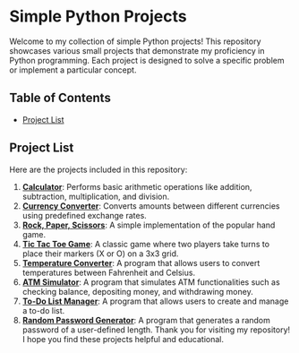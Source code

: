 # Simple Python Projects

Welcome to my collection of simple Python projects! This repository showcases various small projects that demonstrate my proficiency in Python programming. Each project is designed to solve a specific problem or implement a particular concept.

## Table of Contents

- [Project List](#project-list)

## Project List

Here are the projects included in this repository:

1. **[Calculator](https://github.com/mithrakaliraj/basic-python-projects/blob/main/calculator.py)**: Performs basic arithmetic operations like addition, subtraction, multiplication, and division.
2. **[Currency Converter](https://github.com/mithrakaliraj/basic-python-projects/blob/main/currencyconverter.py)**: Converts amounts between different currencies using predefined exchange rates.
3. **[Rock, Paper, Scissors](https://github.com/mithrakaliraj/basic-python-projects/blob/main/rockpaperscissors.py)**: A simple implementation of the popular hand game.
4. **[Tic Tac Toe Game](https://github.com/mithrakaliraj/basic-python-projects/blob/main/tic%20tac%20toe.py)**: A classic game where two players take turns to place their markers (X or O) on a 3x3 grid.
5. **[Temperature Converter]()**: A program that allows users to convert temperatures between Fahrenheit and Celsius.
6. **[ATM Simulator]()**: A program that simulates ATM functionalities such as checking balance, depositing money, and withdrawing money.
7. **[To-Do List Manager]()**: A program that allows users to create and manage a to-do list.
8. **[Random Password Generator]()**: A program that generates a random password of a user-defined length.
Thank you for visiting my repository! I hope you find these projects helpful and educational.
